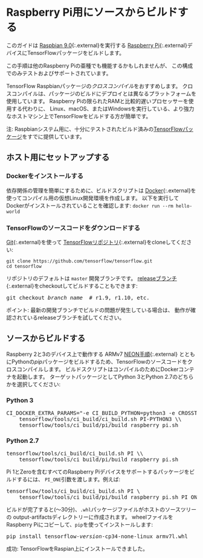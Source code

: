 # Raspberry Pi用にソースからビルドする

このガイドは
[Raspbian 9.0](https://www.raspberrypi.org/downloads/raspbian/){:.external}を実行する
[Raspberry Pi](https://www.raspberrypi.org/){:.external}デバイスにTensorFlowパッケージをビルドします。

この手順は他のRaspberry Piの亜種でも機能するかもしれませんが、
この構成でのみテストおよびサポートされています。

TensorFlow Raspbianパッケージの*クロスコンパイル*をおすすめします。
クロスコンパイルは、パッケージのビルドにデプロイとは異なるプラットフォームを使用しています。
Raspberry Piの限られたRAMと比較的遅いプロセッサーを使用する代わりに、
Linux、macOS、またはWindowsを実行している、より強力なホストマシン上でTensorFlowをビルドする方が簡単です。

注: Raspbianシステム用に、十分にテストされたビルド済みの[TensorFlowパッケージ](./pip.md)をすでに提供しています。


## ホスト用にセットアップする

### Dockerをインストールする

依存関係の管理を簡単にするために、ビルドスクリプトは
[Docker](https://docs.docker.com/install/){:.external}を使ってコンパイル用の仮想Linux開発環境を作成します。
以下を実行してDockerがインストールされていることを確認します:
`docker run --rm hello-world`

### TensorFlowのソースコードをダウンロードする

[Git](https://git-scm.com/){:.external}を使って
[TensorFlowリポジトリ](https://github.com/tensorflow/tensorflow){:.external}をcloneしてください:

<pre class="devsite-click-to-copy">
<code class="devsite-terminal">git clone https://github.com/tensorflow/tensorflow.git</code>
<code class="devsite-terminal">cd tensorflow</code>
</pre>

リポジトリのデフォルトは `master` 開発ブランチです。
[releaseブランチ](https://github.com/tensorflow/tensorflow/releases){:.external}をcheckoutしてビルドすることもできます:

<pre class="devsite-terminal prettyprint lang-bsh">
git checkout <em>branch_name</em>  # r1.9, r1.10, etc.
</pre>

ポイント: 最新の開発ブランチでビルドの問題が発生している場合は、
動作が確認されているreleaseブランチを試してください。


## ソースからビルドする

Raspberry 2と3のデバイス上で動作する
ARMv7 [NEON手順](https://developer.arm.com/technologies/neon){:.external}
とともにPythonの*pip*パッケージをビルドするため、TensorFlowのソースコードをクロスコンパイルします。
ビルドスクリプトはコンパイルのためにDockerコンテナを起動します。
ターゲットパッケージとしてPython 3とPython 2.7のどちらかを選択してください:

<div class="ds-selector-tabs">
  <section>
    <h3>Python 3</h3>
<pre class="devsite-terminal prettyprint lang-bsh">
CI_DOCKER_EXTRA_PARAMS="-e CI_BUILD_PYTHON=python3 -e CROSSTOOL_PYTHON_INCLUDE_PATH=/usr/include/python3.4" \\
    tensorflow/tools/ci_build/ci_build.sh PI-PYTHON3 \\
    tensorflow/tools/ci_build/pi/build_raspberry_pi.sh
</pre>
  </section>
  <section>
    <h3>Python 2.7</h3>
<pre class="devsite-terminal prettyprint lang-bsh">
tensorflow/tools/ci_build/ci_build.sh PI \\
    tensorflow/tools/ci_build/pi/build_raspberry_pi.sh
</pre>
  </section>
</div><!--/ds-selector-tabs-->

Pi 1とZeroを含むすべてのRaspberry Piデバイスをサポートするパッケージをビルドするには、
`PI_ONE`引数を渡します。例えば:

<pre class="devsite-terminal prettyprint lang-bsh">
tensorflow/tools/ci_build/ci_build.sh PI \
    tensorflow/tools/ci_build/pi/build_raspberry_pi.sh PI_ONE
</pre>

ビルドが完了すると(〜30分)、`.whl`パッケージファイルがホストのソースツリーの
output-artifactsディレクトリーに作成されます。
wheelファイルをRaspberry Piにコピーして、`pip`を使ってインストールします:

<pre class="devsite-terminal devsite-click-to-copy">
pip install tensorflow-<var>version</var>-cp34-none-linux_armv7l.whl
</pre>

成功: TensorFlowをRaspian上にインストールできました。
